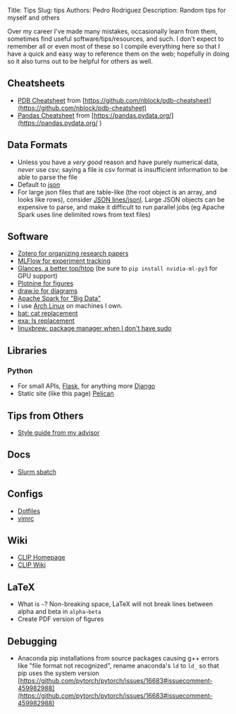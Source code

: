 Title: Tips
Slug: tips
Authors: Pedro Rodriguez
Description: Random tips for myself and others

Over my career I've made many mistakes, occasionally learn from them,
sometimes find useful software/tips/resources, and such. I don't expect to
remember all or even most of these so I compile everything here so that I
have a quick and easy way to reference them on the web; hopefully in doing so it also turns
out to be helpful for others as well.


## Cheatsheets

* [PDB Cheatsheet](static/pdf/pdb-cheatsheet.pdf) from [https://github.com/nblock/pdb-cheatsheet](https://github.com/nblock/pdb-cheatsheet)
* [Pandas Cheatsheet](static/pdf/pandas-cheat-sheet.pdf) from [https://pandas.pydata.org/](https://pandas.pydata.org/
)

## Data Formats

* Unless you have a *very good* reason and have purely numerical data, *never* use csv; saying a file is csv format is insufficient information to be able to parse the file
* Default to [json](https://www.json.org/)
* For large json files that are table-like (the root object is an array, and looks like rows), consider [JSON lines/jsonl](http://jsonlines.org/). Large JSON objects can be expensive to parse, and make it difficult to run parallel jobs (eg Apache Spark uses line delimited rows from text files)

## Software
* [Zotero for organizing research papers](https://www.zotero.org/)
* [MLFlow for experiment tracking](https://mlflow.org/)
* [Glances, a better top/htop](https://nicolargo.github.io/glances/) (be sure to `pip install nvidia-ml-py3` for GPU support)
* [Plotnine for figures](https://plotnine.readthedocs.io)
* [draw.io for diagrams](https://draw.io)
* [Apache Spark for "Big Data"](https://spark.apache.org/)
* I use [Arch Linux](https://www.archlinux.org/) on machines I own.
* [bat: cat replacement](https://github.com/sharkdp/bat)
* [exa: ls replacement](https://the.exa.website/)
* [linuxbrew: package manager when I don't have sudo](https://docs.brew.sh/Homebrew-on-Linux)


## Libraries

### Python

* For small APIs, [Flask](http://flask.pocoo.org/), for anything more [Django](https://www.djangoproject.com/)
* Static site (like this page) [Pelican](https://docs.getpelican.com/en/stable/)

## Tips from Others
* [Style guide from my advisor](http://users.umiacs.umd.edu/~jbg/static/style.html)

## Docs

* [Slurm sbatch](https://slurm.schedmd.com/sbatch.html)

## Configs

* [Dotfiles](https://github.com/EntilZha/dotfiles)
* [vimrc](https://github.com/EntilZha/dotfiles/blob/master/vimrc)


## Wiki
* [CLIP Homepage](https://wiki.umiacs.umd.edu/clip/index.php/Main_Page)
* [CLIP Wiki](https://wiki.umiacs.umd.edu/clip/clipwiki/index.php)

## LaTeX

* What is `~`? Non-breaking space, LaTeX will not break lines between alpha and beta in `alpha~beta`
* Create PDF version of figures

## Debugging

* Anaconda pip installations from source packages causing g++ errors like "file format not recognized", rename anaconda's `ld` to `ld_` so that pip uses the system version [https://github.com/pytorch/pytorch/issues/16683#issuecomment-459982988](https://github.com/pytorch/pytorch/issues/16683#issuecomment-459982988)

